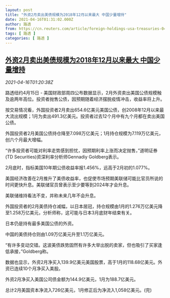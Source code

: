```yaml
---
layout: post
title: "外资2月卖出美债规模为2018年12月以来最大 中国少量增持"
date: 2021-04-16T01:31:02.000Z
author: 路透
from: https://cn.reuters.com/article/foreign-holdings-usa-treasuries-0415-thu-idCNKBS2C303U
tags: [ 路透 ]
categories: [ 路透 ]
---
```

<!--1618536662000-->
[外资2月卖出美债规模为2018年12月以来最大 中国少量增持](https://cn.reuters.com/article/foreign-holdings-usa-treasuries-0415-thu-idCNKBS2C303U)
------

<div>
<div><i>2021-04-16T01:20:38Z</i></div><p>路透纽约4月15日 - 美国财政部周四公布数据显示，2月外资卖出美国公债规模触及逾两年高位。投资者抛售公债，因预期随着经济摆脱疫情冲击，收益率将上升。</p><p>按交易情况看，外国投资者2月卖出654.6亿美元美国公债，创2008年12月以来最大流出规模；1月为卖出491.3亿美元。投资者过去12个月中有九个月都在卖出美国公债。</p><p>外国投资者2月美国公债持仓降至7.098万亿美元；1月持仓规模为7.119万亿美元，创六个月最大增幅。</p><p>“许多投资者可能对利率走势感到担忧，因预期利率上涨而决定抛售，”道明证券(TD Securities)资深利率分析师Gennadiy Goldberg表示。</p><p>2月底时，指标美国10年期公债收益率报1.456%，远高于2月初的1.077%。</p><p>美国经济改善在2月推升了美债收益率，也促使市场预期美联储可能比官员所说的时间更快升息。美联储官员曾表示至少要等到2024年才会升息。</p><p>美联储维持看法不变，并称未来几年不会升息。</p><p>外国投资者的2月美债持仓减幅，以日本居冠，持仓规模由1月的1.276万亿美元降至1.258万亿美元，分析师称，这可能与日本3月底财年结束有关。</p><p>日本仍是持有最多美国公债的外资。</p><p>中国的美债持仓则由1.09万亿美元升至1.1万亿美元。</p><p>“有许多变动交错。这波美债跌势固然有许多大举出脱的卖家，但也吸引了买家逢低承接，”Goldberg称。</p><p>数据也显示，外资2月净买入139.9亿美元美国股票，高于1月的118.68亿美元。外资已连续10个月净买入美股。</p><p>外资2月净买入美国公司债金额为144.9亿美元，1月为188.7亿美元。</p><p>总计2月美国资本净流入726亿美元，1月修正后为净流入1,058亿美元。(完)</p>
</div>
